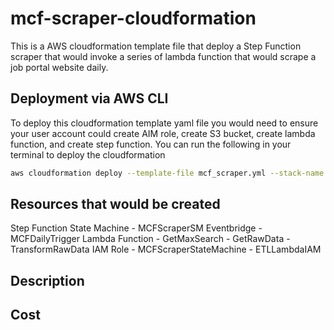 # mcf-scraper-cloudformation
This is a AWS cloudformation template file that deploy a Step Function scraper that would invoke a series of lambda function that would scrape a job portal website daily.

## Deployment via AWS CLI
To deploy this cloudformation template yaml file you would need to ensure your user account could create AIM role, create S3 bucket, create lambda function, and create step function.
You can run the following in your terminal to deploy the cloudformation
```bash
aws cloudformation deploy --template-file mcf_scraper.yml --stack-name mcf_scraper
```

## Resources that would be created
Step Function State Machine - MCFScraperSM
Eventbridge                 - MCFDailyTrigger
Lambda Function             - GetMaxSearch
                            - GetRawData
                            - TransformRawData
IAM Role                    - MCFScraperStateMachine
                            - ETLLambdaIAM

## Description


## Cost


